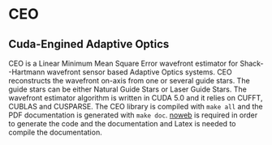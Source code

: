 CEO
===

Cuda-Engined Adaptive Optics
----------------------------

CEO is a Linear Minimum Mean Square Error wavefront estimator for Shack--Hartmann wavefront sensor based Adaptive Optics systems.
CEO reconstructs the wavefront on-axis from one or several guide stars. The guide stars can be either Natural Guide Stars or Laser Guide Stars.
The wavefront estimator algorithm is written in CUDA 5.0 and it relies on CUFFT, CUBLAS and CUSPARSE.
The CEO library is compiled with `make all` and the PDF documentation is generated with `make doc`.
[noweb](http://www.cs.tufts.edu/~nr/noweb/) is required in order to generate the code and the documentation and Latex is needed to compile the documentation. 
